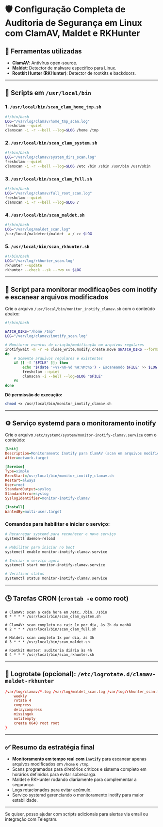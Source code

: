 # 🛡️ Configuração Completa de Auditoria de Segurança em Linux com ClamAV, Maldet e RKHunter

## 🧰 Ferramentas utilizadas
- **ClamAV**: Antivírus open-source.
- **Maldet**: Detector de malware específico para Linux.
- **Rootkit Hunter (RKHunter)**: Detector de rootkits e backdoors.

---

## 📁 Scripts em `/usr/local/bin`

### 1. `/usr/local/bin/scan_clam_home_tmp.sh`
```bash
#!/bin/bash
LOG="/var/log/clamav/home_tmp_scan.log"
freshclam --quiet
clamscan -i -r --bell --log=$LOG /home /tmp
```

### 2. `/usr/local/bin/scan_clam_system.sh`
```bash
#!/bin/bash
LOG="/var/log/clamav/system_dirs_scan.log"
freshclam --quiet
clamscan -i -r --bell --log=$LOG /etc /bin /sbin /usr/bin /usr/sbin
```

### 3. `/usr/local/bin/scan_clam_full.sh`
```bash
#!/bin/bash
LOG="/var/log/clamav/full_root_scan.log"
freshclam --quiet
clamscan -i -r --bell --log=$LOG /
```

### 4. `/usr/local/bin/scan_maldet.sh`
```bash
#!/bin/bash
LOG="/var/log/maldet_scan.log"
/usr/local/maldetect/maldet -a / >> $LOG
```

### 5. `/usr/local/bin/scan_rkhunter.sh`
```bash
#!/bin/bash
LOG="/var/log/rkhunter_scan.log"
rkhunter --update
rkhunter --check --sk --rwo >> $LOG
```

---

## 📁 Script para monitorar modificações com inotify e escanear arquivos modificados

Crie o arquivo `/usr/local/bin/monitor_inotify_clamav.sh` com o conteúdo abaixo:

```bash
#!/bin/bash

WATCH_DIRS="/home /tmp"
LOG="/var/log/clamav/inotify_scan.log"

# Monitorar eventos de criação/modificação em arquivos regulares
inotifywait -m -r -e close_write,modify,create,move $WATCH_DIRS --format '%w%f' | while read FILE
do
    # Somente arquivos regulares e existentes
    if [[ -f "$FILE" ]]; then
        echo "$(date '+%Y-%m-%d %H:%M:%S') - Escaneando $FILE" >> $LOG
        freshclam --quiet
        clamscan -i --bell --log=$LOG "$FILE"
    fi
done
```

**Dê permissão de execução:**
```bash
chmod +x /usr/local/bin/monitor_inotify_clamav.sh
```

---

## ⚙️ Serviço systemd para o monitoramento inotify

Crie o arquivo `/etc/systemd/system/monitor-inotify-clamav.service` com o conteúdo:

```ini
[Unit]
Description=Monitoramento Inotify para ClamAV (scan em arquivos modificados)
After=network.target

[Service]
Type=simple
ExecStart=/usr/local/bin/monitor_inotify_clamav.sh
Restart=always
User=root
StandardOutput=syslog
StandardError=syslog
SyslogIdentifier=monitor-inotify-clamav

[Install]
WantedBy=multi-user.target
```

### Comandos para habilitar e iniciar o serviço:

```bash
# Recarregar systemd para reconhecer o novo serviço
systemctl daemon-reload

# Habilitar para iniciar no boot
systemctl enable monitor-inotify-clamav.service

# Iniciar o serviço agora
systemctl start monitor-inotify-clamav.service

# Verificar status
systemctl status monitor-inotify-clamav.service
```

---

## 🕒 Tarefas CRON (`crontab -e` como root)

```cron
# ClamAV: scan a cada hora em /etc, /bin, /sbin
0 * * * * /usr/local/bin/scan_clam_system.sh

# ClamAV: scan completo na raiz 1x por dia, às 2h da manhã
0 2 * * * /usr/local/bin/scan_clam_full.sh

# Maldet: scan completo 1x por dia, às 3h
0 3 * * * /usr/local/bin/scan_maldet.sh

# Rootkit Hunter: auditoria diária às 4h
0 4 * * * /usr/local/bin/scan_rkhunter.sh
```

---

## 🧼 Logrotate (opcional): `/etc/logrotate.d/clamav-maldet-rkhunter`

```conf
/var/log/clamav/*.log /var/log/maldet_scan.log /var/log/rkhunter_scan.log {
    weekly
    rotate 4
    compress
    delaycompress
    missingok
    notifempty
    create 0640 root root
}
```

---

## ✅ Resumo da estratégia final

- **Monitoramento em tempo real com `inotify`** para escanear apenas arquivos modificados em `/home` e `/tmp`.
- Scans programados para diretórios críticos e sistema completo em horários definidos para evitar sobrecarga.
- Maldet e RKHunter rodando diariamente para complementar a segurança.
- Logs rotacionados para evitar acúmulo.
- Serviço systemd gerenciando o monitoramento inotify para maior estabilidade.

---

Se quiser, posso ajudar com scripts adicionais para alertas via email ou integração com Telegram.
